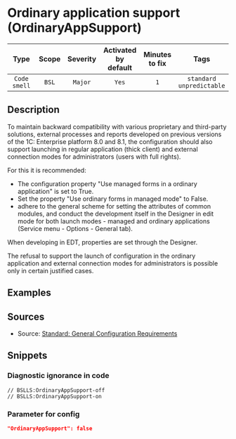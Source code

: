 # Ordinary application support (OrdinaryAppSupport)

 |     Type     | Scope | Severity | Activated<br>by default | Minutes<br>to fix |                Tags                 |
 |:------------:|:-----:|:--------:|:-----------------------------:|:-----------------------:|:-----------------------------------:|
 | `Code smell` | `BSL` | `Major`  |             `Yes`             |           `1`           | `standard`<br>`unpredictable` | 

<!-- Блоки выше заполняются автоматически, не трогать -->
## Description
<!-- Описание диагностики заполняется вручную. Необходимо понятным языком описать смысл и схему работу -->
To maintain backward compatibility with various proprietary and third-party solutions, external processes and reports developed on previous versions of the 1C: Enterprise platform 8.0 and 8.1, the configuration should also support launching in regular application (thick client) and external connection modes for administrators (users with full rights).

For this it is recommended:

* The configuration property "Use managed forms in a ordinary application" is set to True.
* Set the property "Use ordinary forms in managed mode" to False.
* adhere to the general scheme for setting the attributes of common modules, and conduct the development itself in the Designer in edit mode for both launch modes - managed and ordinary applications (Service menu - Options - General tab).

When developing in EDT, properties are set through the Designer.

The refusal to support the launch of configuration in the ordinary application and external connection modes for administrators is possible only in certain justified cases.

## Examples
<!-- В данном разделе приводятся примеры, на которые диагностика срабатывает, а также можно привести пример, как можно исправить ситуацию -->

## Sources
<!-- Необходимо указывать ссылки на все источники, из которых почерпнута информация для создания диагностики -->

* Source: [Standard: General Configuration Requirements](https://its.1c.ru/db/v8std#content:467:hdoc)

## Snippets

<!-- Блоки ниже заполняются автоматически, не трогать -->
### Diagnostic ignorance in code

```bsl
// BSLLS:OrdinaryAppSupport-off
// BSLLS:OrdinaryAppSupport-on
```

### Parameter for config

```json
"OrdinaryAppSupport": false
```
